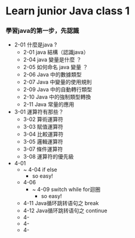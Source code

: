 # Learn junior Java class 1
### 學習java的第一步，先認識
- 2-01 什麼是java ?
    - 2-01 java 結構（認識java）
    - 2-04 java 變量是什麼 ？
    - 2-05 如何命名 java 變量 ？
    - 2-06 Java 中的數據類型 
    - 2-07 Java 中變量的使用規則
    - 2-09 Java 中的自動轉行類型
    - 2-10 Java 中的強制類型轉換
    - 2-11 Java 常量的應用
- 3-01 運算符有那些？
    - 3-02 算術運算符
    - 3-03 賦值運算符
    - 3-04 比較運算符
    - 3-05 邏輯運算符
    - 3-07 條件運算符
    - 3-08 運算符的優先級
- 4-01
  - ~ 4-04 if else 
    - so easy!
  - 4-06 
    - ~ 4-09 switch while for迴圈 
      - so easy!
  - 4-11 Java循环跳转语句之 break
  - 4-12 Java循环跳转语句之 continue
  - 4-
  - 4-
  - 4-

